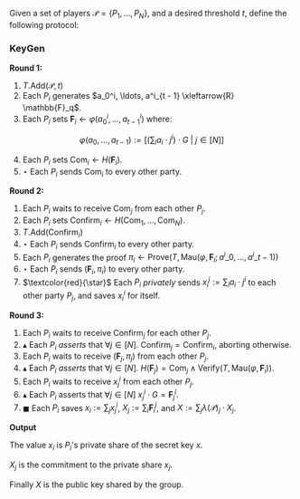 Given a set of players $\mathcal{P} = \{P_1, \ldots, P_N\}$,
and a desired threshold $t$, define
the following protocol:

### KeyGen


**Round 1:**

1. $T.\text{Add}(\mathcal{P}, t)$
2. Each $P_i$ generates $a_0^i, \ldots, a^i_{t - 1} \xleftarrow{R} \mathbb{F}_q$.
3. Each $P_i$ sets $\textbf{F}_i \gets \varphi(a_0^i, \ldots, a_{t-1}^i)$ where:

$$
\varphi(a_0, \ldots, a_{t - 1}) := \left[\left(\sum_i a_i \cdot j^i\right) \cdot G \ |\ j \in [N] \right]
$$

4. Each $P_i$ sets $\text{Com}_i \gets H(\textbf{F}_i)$.
5. $\star$ Each $P_i$ sends $\text{Com}_i$ to every other party.

**Round 2:**

1. Each $P_i$ waits to receive $\text{Com}_j$ from each other $P_j$.
2. Each $P_i$ sets $\text{Confirm}_i \gets H(\text{Com}_1, \ldots, \text{Com}_N)$.
3. $T.\text{Add}(\text{Confirm}_i)$
4. $\star$ Each $P_i$ sends $\text{Confirm}_i$ to every other party.
5. Each $P_i$ generates the proof $\pi_i \gets \text{Prove}(T, \text{Mau}(\varphi, \textbf{F}_i; a^i\_0, \ldots, a^i\_{t-1}))$
6. $\star$ Each $P_i$ sends $(\textbf{F}_i, \pi_i)$ to every other party.
7. $\textcolor{red}{\star}$ Each $P_i$ *privately* sends $x_i^j := \sum_i a_i \cdot j^i$ to each other party $P_j$, and saves $x_i^i$ for itself.

**Round 3:**

1. Each $P_i$ waits to receive $\text{Confirm}_j$ for each other $P_j$.
2. $\blacktriangle$ Each $P_i$ *asserts* that $\forall j \in [N].\ \text{Confirm}_j = \text{Confirm}_i$, aborting otherwise.
3. Each $P_i$ waits to receive $(\textbf{F}_j, \pi_j)$ from each other $P_j$.
4. $\blacktriangle$ Each $P_i$ *asserts* that $\forall j \in [N].\ H(\textbf{F}_j) = \text{Com}_j \land \text{Verify}(T, \text{Mau}(\varphi, \textbf{F}_i))$.
5. Each $P_i$ waits to receive $x_j^i$ from each other $P_j$.
6. $\blacktriangle$ Each $P_i$ asserts that $\forall j \in [N]\ x_j^i \cdot G = \textbf{F}_j^i$.
7. $\blacksquare$ Each $P_i$ saves $x_i := \sum_j x^i_j$, $X_j := \sum_i \textbf{F}_i^j$,
and $X := \sum_j \lambda(\mathcal{P})_j \cdot X_j$.

**Output**

The value $x_i$ is $P_i$'s private share of the secret key $x$.

$X_j$ is the commitment to the private share $x_j$.

Finally $X$ is the public key shared by the group.
